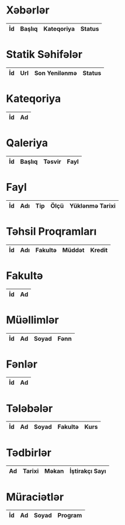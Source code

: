 # Xəbərlər
| İd  | Başlıq  | Kateqoriya | Status |
| --- | ------- | ---------- | ------ |

# Statik Səhifələr
| İd  | Url     | Son Yenilənmə | Status |
| --- | ------- | -------------- | ------ |

# Kateqoriya
| İd  | Ad      |
| --- | ------- |

# Qaleriya
| İd  | Başlıq  | Təsvir        | Fayl   |
| --- | ------- | ------------- | ------ |

# Fayl
| İd  | Adı     | Tip           | Ölçü   | Yüklənmə Tarixi |
| --- | ------- | ------------- | ------ | ----------------|

# Təhsil Proqramları
| İd  | Adı     | Fakultə       | Müddət | Kredit          |
| --- | ------- | ------------- | ------ | ----------------|

# Fakultə
| İd  | Ad      |
| --- | ------- |

# Müəllimlər
| İd  | Ad      | Soyad         | Fənn   |
| --- | ------- | ------------- | ------ |

# Fənlər
| İd  | Ad      |
| --- | ------- |

# Tələbələr
| İd  | Ad      | Soyad         | Fakultə | Kurs   |
| --- | ------- | ------------- | ------- | ------ |

# Tədbirlər
| Ad  | Tarixi  | Məkan         | İştirakçı Sayı |
| --- | ------- | ------------- | -------------- |

# Müraciətlər
| İd  | Ad      | Soyad         | Program        |
| --- | ------- | ------------- | --------------- |
